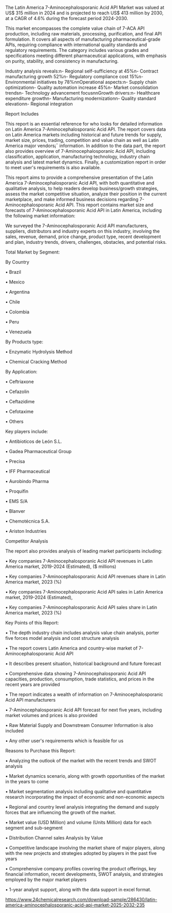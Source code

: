 The Latin America 7-Aminocephalosporanic Acid API Market was valued at US$ 315 million in 2024 and is projected to reach US$ 413 million by 2030, at a CAGR of 4.6% during the forecast period 2024-2030.

This market encompasses the complete value chain of 7-ACA API production, including raw materials, processing, purification, and final API formulation. It covers all aspects of manufacturing pharmaceutical-grade APIs, requiring compliance with international quality standards and regulatory requirements. The category includes various grades and specifications meeting different pharmaceutical applications, with emphasis on purity, stability, and consistency in manufacturing.

Industry analysis reveals:n- Regional self-sufficiency at 45%n- Contract manufacturing growth 52%n- Regulatory compliance cost 15%n- Environmental initiatives by 78%nnOperational aspects:n- Supply chain optimizationn- Quality automation increase 45%n- Market consolidation trendsn- Technology advancement focusnnGrowth drivers:n- Healthcare expenditure growthn- Manufacturing modernizationn- Quality standard elevationn- Regional integration

Report Includes

This report is an essential reference for who looks for detailed information on Latin America 7-Aminocephalosporanic Acid API. The report covers data on Latin America markets including historical and future trends for supply, market size, prices, trading, competition and value chain as well as Latin America major vendors¡¯ information. In addition to the data part, the report also provides overview of 7-Aminocephalosporanic Acid API, including classification, application, manufacturing technology, industry chain analysis and latest market dynamics. Finally, a customization report in order to meet user's requirements is also available.

This report aims to provide a comprehensive presentation of the Latin America 7-Aminocephalosporanic Acid API, with both quantitative and qualitative analysis, to help readers develop business/growth strategies, assess the market competitive situation, analyze their position in the current marketplace, and make informed business decisions regarding 7-Aminocephalosporanic Acid API. This report contains market size and forecasts of 7-Aminocephalosporanic Acid API in Latin America, including the following market information:

We surveyed the 7-Aminocephalosporanic Acid API manufacturers, suppliers, distributors and industry experts on this industry, involving the sales, revenue, demand, price change, product type, recent development and plan, industry trends, drivers, challenges, obstacles, and potential risks.

Total Market by Segment:

By Country

•    Brazil

•    Mexico

•    Argentina

•    Chile

•    Colombia

•    Peru

•    Venezuela

By Products type:

•    Enzymatic Hydrolysis Method

•    Chemical Cracking Method

By Application:

•    Ceftriaxone

•    Cefazolin

•    Ceftazidime

•    Cefotaxime

•    Others

Key players include:

•    Antibioticos de León S.L.

•    Gadea Pharmaceutical Group

•    Precisa

•    IFF Pharmaceutical

•    Aurobindo Pharma

•    Proquifin

•    EMS S/A

•    Blanver

•    Chemotécnica S.A.

•    Ariston Industries

Competitor Analysis

The report also provides analysis of leading market participants including:

•    Key companies 7-Aminocephalosporanic Acid API revenues in Latin America market, 2019-2024 (Estimated), ($ millions)

•    Key companies 7-Aminocephalosporanic Acid API revenues share in Latin America market, 2023 (%)

•    Key companies 7-Aminocephalosporanic Acid API sales in Latin America market, 2019-2024 (Estimated),

•    Key companies 7-Aminocephalosporanic Acid API sales share in Latin America market, 2023 (%)

Key Points of this Report:

•    The depth industry chain includes analysis value chain analysis, porter five forces model analysis and cost structure analysis

•    The report covers Latin America and country-wise market of 7-Aminocephalosporanic Acid API

•    It describes present situation, historical background and future forecast

•    Comprehensive data showing 7-Aminocephalosporanic Acid API capacities, production, consumption, trade statistics, and prices in the recent years are provided

•    The report indicates a wealth of information on 7-Aminocephalosporanic Acid API manufacturers

•    7-Aminocephalosporanic Acid API forecast for next five years, including market volumes and prices is also provided

•    Raw Material Supply and Downstream Consumer Information is also included

•    Any other user's requirements which is feasible for us

Reasons to Purchase this Report:

•    Analyzing the outlook of the market with the recent trends and SWOT analysis

•    Market dynamics scenario, along with growth opportunities of the market in the years to come

•    Market segmentation analysis including qualitative and quantitative research incorporating the impact of economic and non-economic aspects

•    Regional and country level analysis integrating the demand and supply forces that are influencing the growth of the market.

•    Market value (USD Million) and volume (Units Million) data for each segment and sub-segment

•    Distribution Channel sales Analysis by Value

•    Competitive landscape involving the market share of major players, along with the new projects and strategies adopted by players in the past five years

•    Comprehensive company profiles covering the product offerings, key financial information, recent developments, SWOT analysis, and strategies employed by the major market players

•    1-year analyst support, along with the data support in excel format.

 https://www.24chemicalresearch.com/download-sample/286430/latin-america-aminocephalosporanic-acid-api-market-2025-2032-235
